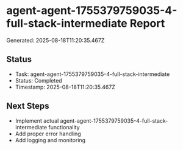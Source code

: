 # agent-agent-1755379759035-4-full-stack-intermediate Report

Generated: 2025-08-18T11:20:35.467Z

## Status
- Task: agent-agent-1755379759035-4-full-stack-intermediate
- Status: Completed
- Timestamp: 2025-08-18T11:20:35.467Z

## Next Steps
- Implement actual agent-agent-1755379759035-4-full-stack-intermediate functionality
- Add proper error handling
- Add logging and monitoring
